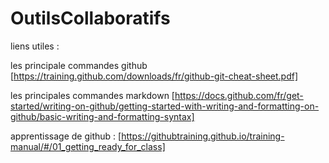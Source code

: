 # OutilsCollaboratifs

liens utiles : 

les principale commandes github [https://training.github.com/downloads/fr/github-git-cheat-sheet.pdf]

les principales commandes markdown [https://docs.github.com/fr/get-started/writing-on-github/getting-started-with-writing-and-formatting-on-github/basic-writing-and-formatting-syntax]

apprentissage de github : [https://githubtraining.github.io/training-manual/#/01_getting_ready_for_class]
